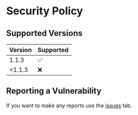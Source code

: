 # Security Policy

## Supported Versions

| Version | Supported          |
| ------- | ------------------ |
| 1.1.3   | :white_check_mark: |
| <1.1.3  | :x:                |

## Reporting a Vulnerability

If you want to make any reports use the [issues](https://github.com/N0-0NE-Dev/NoFasel/issues) tab.
